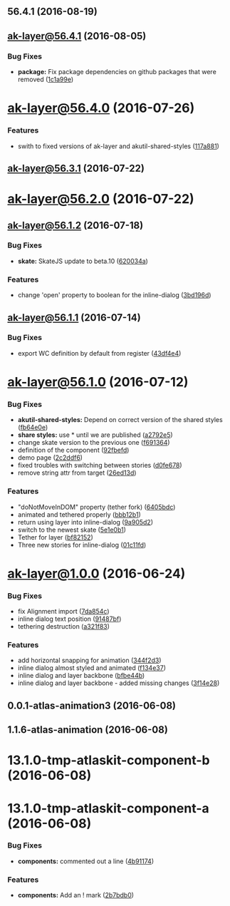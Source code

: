 <a name="56.4.1"></a>
## 56.4.1 (2016-08-19)



<a name="ak-layer@56.4.1"></a>
## ak-layer@56.4.1 (2016-08-05)


### Bug Fixes

* **package:** Fix package dependencies on github packages that were removed ([1c1a99e](https://bitbucket.org/atlassian/atlaskit/commits/1c1a99e))



<a name="ak-layer@56.4.0"></a>
# ak-layer@56.4.0 (2016-07-26)


### Features

* swith to fixed versions of ak-layer and akutil-shared-styles ([117a881](https://bitbucket.org/atlassian/atlaskit/commits/117a881))



<a name="ak-layer@56.3.1"></a>
## ak-layer@56.3.1 (2016-07-22)



<a name="ak-layer@56.2.0"></a>
# ak-layer@56.2.0 (2016-07-22)



<a name="ak-layer@56.1.2"></a>
## ak-layer@56.1.2 (2016-07-18)


### Bug Fixes

* **skate:** SkateJS update to beta.10 ([620034a](https://bitbucket.org/atlassian/atlaskit/commits/620034a))


### Features

* change 'open' property to boolean for the inline-dialog ([3bd196d](https://bitbucket.org/atlassian/atlaskit/commits/3bd196d))



<a name="ak-layer@56.1.1"></a>
## ak-layer@56.1.1 (2016-07-14)


### Bug Fixes

* export WC definition by default from register ([43df4e4](https://bitbucket.org/atlassian/atlaskit/commits/43df4e4))



<a name="ak-layer@56.1.0"></a>
# ak-layer@56.1.0 (2016-07-12)


### Bug Fixes

* **akutil-shared-styles:** Depend on correct version of the shared styles ([fb64e0e](https://bitbucket.org/atlassian/atlaskit/commits/fb64e0e))
* **share styles:** use * until we are published ([a2792e5](https://bitbucket.org/atlassian/atlaskit/commits/a2792e5))
* change skate version to the previous one ([f691364](https://bitbucket.org/atlassian/atlaskit/commits/f691364))
* definition of the component ([92fbefd](https://bitbucket.org/atlassian/atlaskit/commits/92fbefd))
* demo page ([2c2ddf6](https://bitbucket.org/atlassian/atlaskit/commits/2c2ddf6))
* fixed troubles with switching between stories ([d0fe678](https://bitbucket.org/atlassian/atlaskit/commits/d0fe678))
* remove string attr from target ([26ed13d](https://bitbucket.org/atlassian/atlaskit/commits/26ed13d))


### Features

* "doNotMoveInDOM" property (tether fork) ([6405bdc](https://bitbucket.org/atlassian/atlaskit/commits/6405bdc))
* animated and tethered properly ([bbb12b1](https://bitbucket.org/atlassian/atlaskit/commits/bbb12b1))
* return using layer into inline-dialog ([9a905d2](https://bitbucket.org/atlassian/atlaskit/commits/9a905d2))
* switch to the newest skate ([5e1e0b1](https://bitbucket.org/atlassian/atlaskit/commits/5e1e0b1))
* Tether for layer ([bf82152](https://bitbucket.org/atlassian/atlaskit/commits/bf82152))
* Three new stories for inline-dialog ([01c11fd](https://bitbucket.org/atlassian/atlaskit/commits/01c11fd))



<a name="ak-layer@1.0.0"></a>
# ak-layer@1.0.0 (2016-06-24)


### Bug Fixes

* fix Alignment import ([7da854c](https://bitbucket.org/atlassian/atlaskit/commits/7da854c))
* inline dialog text position ([91487bf](https://bitbucket.org/atlassian/atlaskit/commits/91487bf))
* tethering destruction ([a321f83](https://bitbucket.org/atlassian/atlaskit/commits/a321f83))


### Features

* add horizontal snapping for animation ([344f2d3](https://bitbucket.org/atlassian/atlaskit/commits/344f2d3))
* inline dialog almost styled and animated ([f134e37](https://bitbucket.org/atlassian/atlaskit/commits/f134e37))
* inline dialog and layer backbone ([bfbe44b](https://bitbucket.org/atlassian/atlaskit/commits/bfbe44b))
* inline dialog and layer backbone - added missing changes ([3f14e28](https://bitbucket.org/atlassian/atlaskit/commits/3f14e28))



<a name="0.0.1-atlas-animation3"></a>
## 0.0.1-atlas-animation3 (2016-06-08)



<a name="1.1.6-atlas-animation"></a>
## 1.1.6-atlas-animation (2016-06-08)



<a name="13.1.0-tmp-atlaskit-component-b"></a>
# 13.1.0-tmp-atlaskit-component-b (2016-06-08)



<a name="13.1.0-tmp-atlaskit-component-a"></a>
# 13.1.0-tmp-atlaskit-component-a (2016-06-08)


### Bug Fixes

* **components:** commented out a line ([4b91174](https://bitbucket.org/atlassian/atlaskit/commits/4b91174))


### Features

* **components:** Add an ! mark ([2b7bdb0](https://bitbucket.org/atlassian/atlaskit/commits/2b7bdb0))




